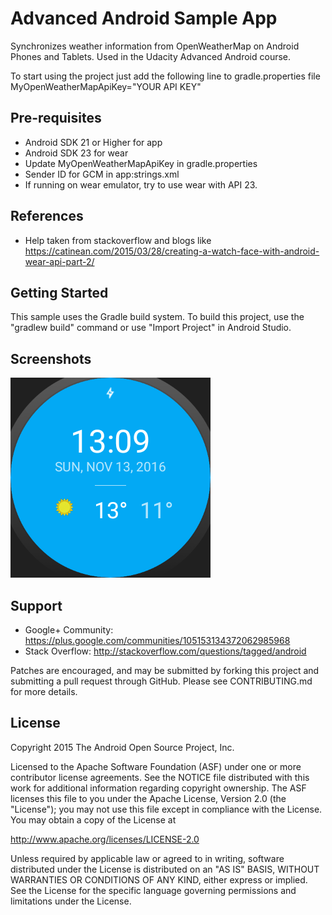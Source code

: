 Advanced Android Sample App
===================================

Synchronizes weather information from OpenWeatherMap on Android Phones and Tablets. Used in the Udacity Advanced Android course.

To start using the project just add the following line to gradle.properties file
MyOpenWeatherMapApiKey="YOUR API KEY"

Pre-requisites
--------------
- Android SDK 21 or Higher for app
- Android SDK 23 for wear
- Update MyOpenWeatherMapApiKey in gradle.properties
- Sender ID for GCM in app:strings.xml
- If running on wear emulator, try to use wear with API 23.

References
----------
- Help taken from stackoverflow and blogs like https://catinean.com/2015/03/28/creating-a-watch-face-with-android-wear-api-part-2/

Getting Started
---------------
This sample uses the Gradle build system.  To build this project, use the
"gradlew build" command or use "Import Project" in Android Studio.

Screenshots
-----------
![Round Dial](screenshots/screen.png)

Support
-------

- Google+ Community: https://plus.google.com/communities/105153134372062985968
- Stack Overflow: http://stackoverflow.com/questions/tagged/android

Patches are encouraged, and may be submitted by forking this project and
submitting a pull request through GitHub. Please see CONTRIBUTING.md for more details.

License
-------
Copyright 2015 The Android Open Source Project, Inc.

Licensed to the Apache Software Foundation (ASF) under one or more contributor
license agreements.  See the NOTICE file distributed with this work for
additional information regarding copyright ownership.  The ASF licenses this
file to you under the Apache License, Version 2.0 (the "License"); you may not
use this file except in compliance with the License.  You may obtain a copy of
the License at

http://www.apache.org/licenses/LICENSE-2.0

Unless required by applicable law or agreed to in writing, software
distributed under the License is distributed on an "AS IS" BASIS, WITHOUT
WARRANTIES OR CONDITIONS OF ANY KIND, either express or implied.  See the
License for the specific language governing permissions and limitations under
the License.

